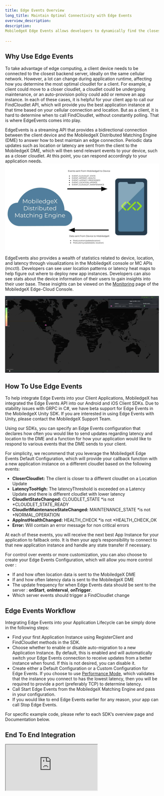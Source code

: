 ```yaml
---
title: Edge Events Overview
long_title: Maintain Optimal Connectivity with Edge Events
overview_description: 
description: 
MobiledgeX Edge Events allows developers to dynamically find the closest edge cloudlet based on the client's location and cellular connectivity.

---
```


## Why Use Edge Events

To take advantage of edge computing, a client device needs to be connected to the closest backend server, ideally on the same cellular network. However, a lot can change during application runtime, affecting how you determine the most optimal cloudlet for a client. For example, a client could move to a closer cloudlet, a cloudlet could be undergoing maintenance, or an auto-provision policy could add or remove an app instance. In each of these cases, it is helpful for your client app to call our FindCloudlet API, which will provide you the best application instance at that time based on your cellular connection and location. But as a client, it is hard to determine when to call FindCloudlet, without constantly polling. That is where EdgeEvents comes into play. 

EdgeEvents is a streaming API that provides a bidirectional connection between the client device and the MobiledgeX Distributed Matching Engine (DME) to answer how to best maintain an edge connection. Periodic data updates such as location or latency are sent from the client to the MobiledgeX DME, which will then send relevant events to your device, such as a closer cloudlet. At this point, you can respond accordingly to your application needs. 
![Edge Events Architecture](/developer/assets/Edge-Events.jpg "Edge Events Architecture")

EdgeEvents also provides a wealth of statistics related to device, location, and latency through visualizations in the MobiledgeX console or MC APIs (mcctl). Developers can see user location patterns or latency heat maps to help figure out where to deploy new app instances. Developers can also see stats about the device information of their users to gain insights into their user base. These insights can be viewed on the [Monitoring](/developer/deployments/monitoring-and-metrics/monitoring-edge-events) page of the MobiledgeX Edge-Cloud Console.

![Edge Events Map View](/developer/assets/monitoring/edge-events/cloudlet-location-default-page.png "Edge Events Map View")

## How To Use Edge Events

To help integrate Edge Events into your Client Applications, MobiledgeX has integrated the Edge Events API into our Android and iOS Client SDKs. Due to stability issues with GRPC in C#, we have beta support for Edge Events in the MobiledgeX Unity SDK. If you are interested in using Edge Events with Unity, please contact the MobiledgeX Support Team. 

Using our SDKs, you can specify an Edge Events configuration that declares how often you would like to send updates regarding latency and location to the DME and a function for how your application would like to respond to various events that the DME sends to your client. 

For simplicity, we recommend that you leverage the MobiledgeX Edge Events Default Configuration, which will provide your callback function with a new application instance on a different cloudlet based on the following events:

- **CloserCloudlet:** The client is closer to a different cloudlet on a Location Update
- **LatencyTooHigh:** The latencyThreshold is exceeded on a Latency Update and there is different cloudlet with lower latency
- **CloudletStateChanged:** CLOUDLET_STATE *is not *CLOUDLET_STATE_READY
- **CloudletMaintenanceStateChanged:** MAINTENANCE_STATE *is not *NORMAL_OPERATION
- **AppInstHealthChanged:** HEALTH_CHECK *is not *HEALTH_CHECK_OK
- **Error:** Will contain an error message for non critical errors

At each of these events, you will receive the next best App Instance for your application to fallback onto. It is then your app’s responsibility to connect to that new application instance and handle any state transfer if necessary.  

For control over events or more customization, you can also choose to create your Edge Events Configuration, which will allow you more control over :

- If and how often location data is sent to the MobiledgeX DME
- If and how often latency data is sent to the MobiledgeX DME
- The update frequency for when Edge Events data should be sent to the server : **onStart**, **onInterval**, **onTrigger**. 
- Which server events should trigger a FindCloudlet change

## Edge Events Workflow

Integrating Edge Events into your Application Lifecycle can be simply done in the following steps:

- Find your first Application Instance using RegisterClient and FindCloudlet methods in the SDK. 
- Choose whether to enable or disable auto-migration to a new Application Instance. By default, this is enabled and will automatically switch your Edge Events connection to receive updates from a better instance when found. If this is not desired, you can disable it.
- Create either a Default Configuration or a Custom Configuration for Edge Events. If you choose to use [Performance Mode](/developer/design/best-practice-sdk#proximity-vs-performance-mode--), which validates that the instance you connect to has the lowest latency, then you will be required to provide a port (preferably TCP) to determine latency. 
- Call Start Edge Events from the MobiledgeX Matching Engine and pass in your configuration.
- If you would like to end Edge Events earlier for any reason, your app can call Stop Edge Events. 


For specific example code, please refer to each SDK’s overview page and Documentation below.

## End To End Integration

<div class="embed-responsive embed-responsive-16by9">
<!-- Youtube and Video -->
<iframe class="embed-responsive-item" src="https://www.youtube-nocookie.com/embed/JycEIv9XIDU" ...>
</iframe>
</div>


